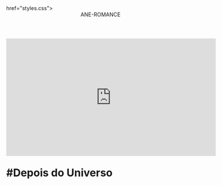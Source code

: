 <html>

<head>
    <link rel="atylesheet"> href="styles.css">
    <title> ANE-ROMANCE</title>
</head>

<body>

<header>ANE-ROMANCE</header>



<div>
<h1>
<iframe width="560" height="315" src="https://www.youtube.com/embed/9Hhc40rje7Q?si=pzuuFVmHR7Unq00W" title="YouTube video player" frameborder="0" allow="accelerometer; autoplay; clipboard-write; encrypted-media; gyroscope; picture-in-picture; web-share" referrerpolicy="strict-origin-when-cross-origin" allowfullscreen></iframe>
<p>#Depois do Universo
</div>